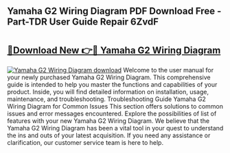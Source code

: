 ## Yamaha G2 Wiring Diagram PDF Download Free - Part-TDR User Guide Repair 6ZvdF

# <h2><a href="http://dfjb45z.blite.top/?on=Yamaha+G2+Wiring+Diagram">🔗Download New 👉🔴 Yamaha G2 Wiring Diagram</a></h2>

[![Yamaha G2 Wiring Diagram download](https://i.imgur.com/lujVjoI.png)](http://dfjb45z.blite.top/?on=Yamaha+G2+Wiring+Diagram)
Welcome to the user manual for your newly purchased Yamaha G2 Wiring Diagram. This comprehensive guide is intended to help you master the functions and capabilities of your product. Inside, you will find detailed information on installation, usage, maintenance, and troubleshooting. Troubleshooting Guide Yamaha G2 Wiring Diagram for Common Issues This section offers solutions to common issues and error messages encountered. Explore the possibilities of list of features with your new Yamaha G2 Wiring Diagram. We believe that the Yamaha G2 Wiring Diagram has been a vital tool in your quest to understand the ins and outs of your latest acquisition. If you need any assistance or clarification, our customer service team is here to help.
